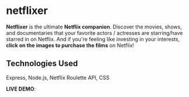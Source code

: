 # netflixer
<strong>Netflixer</strong> is the ultimate <strong>Netflix companion</strong>. Discover the movies, shows, and documentaries that your favorite actors / actresses are starring/have starred in on Netflix. And if you're feeling like investing in your interests, <strong>click on the images to purchase the films</strong> on Netflix!

## Technologies Used
Express, Node.js, Netflix Roulette API, CSS

<strong>LIVE DEMO</strong>:
